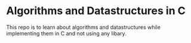 # Algorithms and Datastructures in C

This repo is to learn about algorithms and datastructures while implementing them in C and not using any libary.
